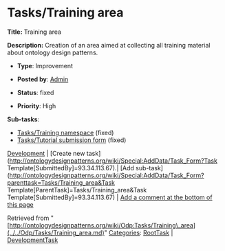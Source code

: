 #  Tasks/Training area


__Title:__ Training area


__Description:__ Creation of an area aimed at collecting all training material about ontology design patterns. 


  





* __Type__: Improvement
* __Posted by__: [Admin](http://ontologydesignpatterns.org/wiki/index.php?title=User:Admin&action=edit&redlink=1 "User:Admin (not yet written)")
* __Status__: fixed


* __Priority__: High




__Sub-tasks__:



* [Tasks/Training namespace](../../Odp/Tasks/Training_namespace.md "Odp:Tasks/Training namespace") (fixed)
* [Tasks/Tutorial submission form](../../Odp/Tasks/Tutorial_submission_form.md "Odp:Tasks/Tutorial submission form") (fixed)



[Development](../../Odp/Development.md "Odp:Development") | [Create new task](http://ontologydesignpatterns.org/wiki/Special:AddData/Task_Form?Task Template[SubmittedBy]=93.34.113.67).| [Add sub-task](http://ontologydesignpatterns.org/wiki/Special:AddData/Task_Form?parenttask=Tasks/Training_area&Task Template[ParentTask]=Tasks/Training_area&Task Template[SubmittedBy]=93.34.113.67) | [Add a comment at the bottom of this page](../index.php@title=Odp%253AAdd_comment&target=Odp%253ATasks%252F../../Odp/Tasks/Training_area.md#New_comment "http://ontologydesignpatterns.org/wiki/index.php?title=Odp:Add_comment&target=Odp:Tasks/Training_area#New_comment")


Retrieved from "[http://ontologydesignpatterns.org/wiki/Odp:Tasks/Training\_area](../../Odp/Tasks/Training_area.md)"
 [Categories](http://ontologydesignpatterns.org/wiki/Special:Categories "Special:Categories"): [RootTask](../../Category/RootTask.md "Category:RootTask") | [DevelopmentTask](../../Category/DevelopmentTask.md "Category:DevelopmentTask")
